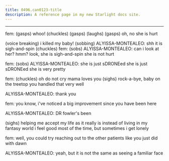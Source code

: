 ```yaml
---
title: 0496.can0123-title
description: A reference page in my new Starlight docs site.
---
```

----- 
fem: (gasps) whoo! (chuckles) (gasps) (laughs) (gasps) oh, no
 she is hurt
 
(voice breaking) i killed my baby! (sobbing) 
ALYISSA-MONTEALEO: shh
 it is sigh-and-spin
 (chuckles) 
fem: (sobs) 
ALYISSA-MONTEALEO: can i look at her? 
 hmm? 
 look, she is sigh-and-spin
 she is not hurt
 
fem: (sobs) 
ALYISSA-MONTEALEO: she is just sDRONEed
 she is just sDRONEed
 she is very pretty
 
fem: (chuckles) oh
 do not cry
 mama loves you
 (sighs) rock-a-bye, baby on 
the treetop you handled that very well
 
ALYISSA-MONTEALEO: thank you
 
fem: you know, i've noticed a big improvement since you have been here
 
ALYISSA-MONTEALEO: DR
 fowler's been


 (sighs) helping me accept my life as it really is 
instead of living in my fantasy world
 i feel good most of the time, but 
sometimes i get lonely
 
fem: well, you could try reaching out to the other patients like you just 
did with dawn
 
ALYISSA-MONTEALEO: yeah, but it is not the same as seeing a familiar face
 
